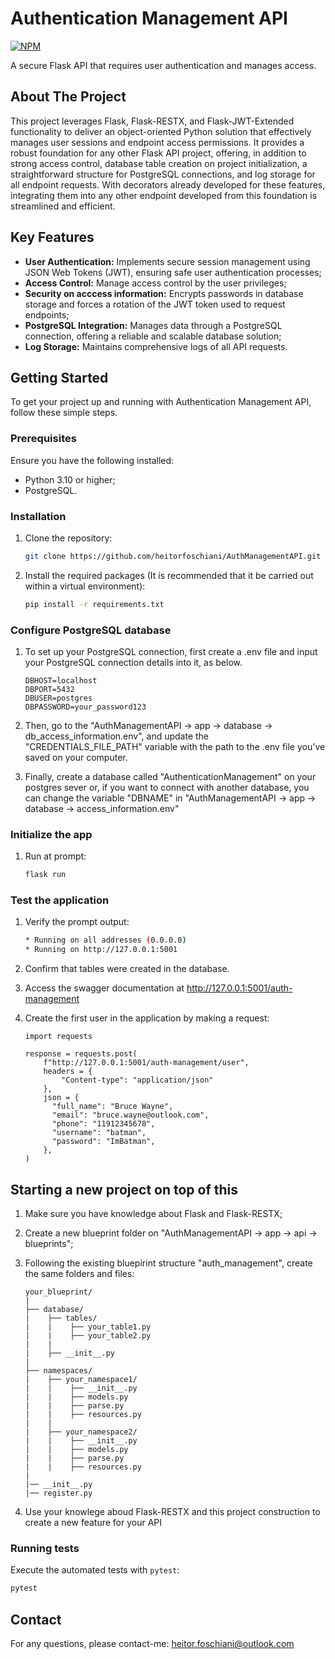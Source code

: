 # Authentication Management API
[![NPM](https://img.shields.io/npm/l/react)](https://github.com/heitorfoschiani/AuthManagementAPI/blob/main/LICENSE)

A secure Flask API that requires user authentication and manages access.

## About The Project
This project leverages Flask, Flask-RESTX, and Flask-JWT-Extended functionality to deliver an object-oriented Python solution that effectively manages user sessions and endpoint access permissions. It provides a robust foundation for any other Flask API project, offering, in addition to strong access control, database table creation on project initialization, a straightforward structure for PostgreSQL connections, and log storage for all endpoint requests. With decorators already developed for these features, integrating them into any other endpoint developed from this foundation is streamlined and efficient.

## Key Features
- **User Authentication:** Implements secure session management using JSON Web Tokens (JWT), ensuring safe user authentication processes;
- **Access Control:** Manage access control by the user privileges;
- **Security on acccess information:** Encrypts passwords in database storage and forces a rotation of the JWT token used to request endpoints;
- **PostgreSQL Integration:** Manages data through a PostgreSQL connection, offering a reliable and scalable database solution;
- **Log Storage:** Maintains comprehensive logs of all API requests.

## Getting Started
To get your project up and running with Authentication Management API, follow these simple steps.

### Prerequisites
Ensure you have the following installed:
- Python 3.10 or higher;
- PostgreSQL.

### Installation
1. Clone the repository:
    ```bash
    git clone https://github.com/heitorfoschiani/AuthManagementAPI.git
    ```

2. Install the required packages (It is recommended that it be carried out within a virtual environment):
    ```bash
    pip install -r requirements.txt
    ```

### Configure PostgreSQL database
1. To set up your PostgreSQL connection, first create a .env file and input your PostgreSQL connection details into it, as below. 
    ```
    DBHOST=localhost
    DBPORT=5432
    DBUSER=postgres
    DBPASSWORD=your_password123
    ```

2. Then, go to the "AuthManagementAPI -> app -> database -> db_access_information.env", and update the "CREDENTIALS_FILE_PATH" variable with the path to the .env file you've saved on your computer.

3. Finally, create a database called "AuthenticationManagement" on your postgres sever or, if you want to connect with another database, you can change the variable "DBNAME" in "AuthManagementAPI -> app -> database -> access_information.env"

### Initialize the app
1. Run at prompt:
    ```bash
    flask run
    ```

### Test the application
1. Verify the prompt output:
    ```bash
    * Running on all addresses (0.0.0.0)
    * Running on http://127.0.0.1:5001
    ```

2. Confirm that tables were created in the database.

3. Access the swagger documentation at http://127.0.0.1:5001/auth-management

4. Create the first user in the application by making a request:
    ```
    import requests
    
    response = requests.post(
        f"http://127.0.0.1:5001/auth-management/user",
        headers = {
            "Content-type": "application/json"
        },
        json = {
          "full_name": "Bruce Wayne",
          "email": "bruce.wayne@outlook.com",
          "phone": "11912345678",
          "username": "batman",
          "password": "ImBatman",
        },
    )
    ```

## Starting a new project on top of this
1. Make sure you have knowledge about Flask and Flask-RESTX;

2. Create a new blueprint folder on "AuthManagementAPI -> app -> api -> blueprints";

3. Following the existing bluepirint structure "auth_management", create the same folders and files:
    ```
    your_blueprint/
    |
    ├── database/
    |    ├── tables/
    |    |    ├── your_table1.py
    |    |    ├── your_table2.py
    |    |
    |    ├── __init__.py
    |
    ├── namespaces/
    |    ├── your_namespace1/
    |    |    ├── __init__.py
    |    |    ├── models.py
    |    |    ├── parse.py
    |    |    ├── resources.py
    |    |
    |    ├── your_namespace2/
    |    |    ├── __init__.py
    |    |    ├── models.py
    |    |    ├── parse.py
    |    |    ├── resources.py
    |
    |── __init__.py
    |── register.py
    ```

4. Use your knowlege aboud Flask-RESTX and this project construction to create a new feature for your API

### Running tests
Execute the automated tests with `pytest`:
```bash
pytest
```

## Contact
For any questions, please contact-me: heitor.foschiani@outlook.com